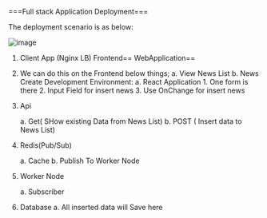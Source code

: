 ===Full stack Application Deployment===

The deployment scenario is as below:

![image](https://github.com/panthajan/fullstack-devops-test/assets/19544130/611f6d18-8bfd-4def-8d1d-1df1212afc74)

1. Client App (Nginx LB) Frontend== WebApplication==
2. We can do this on the Frontend below things;
    a. View News List
    b. News Create
 Development Environment:
       a. React Application
            1. One form is there
            2. Input Field for insert news
            3. Use OnChange for insert news

4.  Api
  
    a. Get( SHow existing Data from News List)
    b. POST ( Insert data to News List)

5.  Redis(Pub/Sub)
    
    a. Cache
    b. Publish To Worker Node
6.  Worker Node
    
    a. Subscriber
    
7.  Database
    a. All inserted data will Save here
